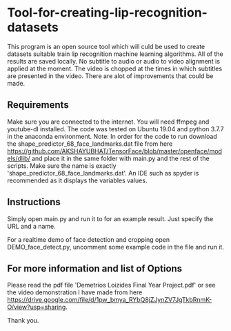 # Tool-for-creating-lip-recognition-datasets

This program is an open source tool which will culd be used to create datasets suitable train lip recognition machine learning algorithms. All of the results are saved locally. No subtitle to audio or audio to video alignment is applied at the moment. The video is chopped at the times in which subtitles are presented in the video. There are alot of improvements that could be made.


## Requirements

Make sure you are connected to the internet.
You will need ffmpeg and youtube-dl installed.
The code was tested on Ubuntu 19.04 and python 3.7.7 in the anaconda environment.
Note: In order for the code to run download the shape_predictor_68_face_landmarks.dat file from here https://github.com/AKSHAYUBHAT/TensorFace/blob/master/openface/models/dlib/ and place it in the same folder with main.py and the rest of the scripts. Make sure the name is exactly 'shape_predictor_68_face_landmarks.dat'.
 An IDE such as spyder is recommended as it displays the variables values.
 
 
## Instructions 

Simply open main.py and run it to for an example result.
Just specify the URL and a name.

For a realtime demo of face detection and cropping open DEMO_face_detect.py, uncomment some example code in the file and run it.


## For more information and list of Options

Please read the pdf file 'Demetrios Loizides Final Year Project.pdf' or see the video demonstration I have made from here https://drive.google.com/file/d/1pw_bmya_RYbQ8jZJynZV7JgTkbRnmK-O/view?usp=sharing.

Thank you.
